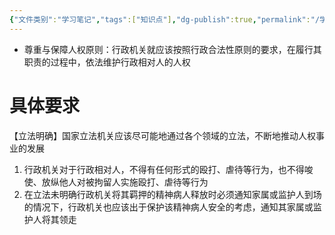 ```yaml
---
{"文件类别":"学习笔记","tags":["知识点"],"dg-publish":true,"permalink":"/学习笔记/知识点cheese/尊重与保障人权原则/","dgPassFrontmatter":true,"created":"2024-09-26T15:56:46.852+08:00","updated":"2024-09-26T16:00:13.713+08:00"}
---
```


- 尊重与保障人权原则：行政机关就应该按照行政合法性原则的要求，在履行其职责的过程中，依法维护行政相对人的人权
# 具体要求
【立法明确】国家立法机关应该尽可能地通过各个领域的立法，不断地推动人权事业的发展

1. 行政机关对于行政相对人，不得有任何形式的殴打、虐待等行为，也不得唆使、放纵他人对被拘留人实施殴打、虐待等行为
2. 在立法未明确行政机关将其羁押的精神病人释放时必须通知家属或监护人到场的情况下，行政机关也应该出于保护该精神病人安全的考虑，通知其家属或监护人将其领走